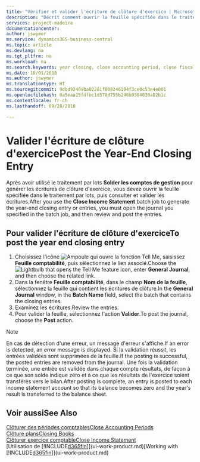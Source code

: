 ```yaml
---
title: "Vérifier et valider l'écriture de clôture d'exercice | Microsoft Docs"
description: "Décrit comment ouvrir la feuille spécifiée dans le traitement par lots Clôturer exercice comptable, puis examiner et valider l'écriture de clôture de fin d'exercice."
services: project-madeira
documentationcenter: 
author: jswymer
ms.service: dynamics365-business-central
ms.topic: article
ms.devlang: na
ms.tgt_pltfrm: na
ms.workload: na
ms.search.keywords: year closing, close accounting period, close fiscal year, bank account detailed trial balance
ms.date: 10/01/2018
ms.author: jswymer
ms.translationtype: HT
ms.sourcegitcommit: 9dbd92409ba02281f008246194f3ce0c53e4e001
ms.openlocfilehash: 0a5eaa15fdfbc1d578d755b246b0304030a82b1c
ms.contentlocale: fr-ch
ms.lasthandoff: 09/28/2018

---
```

# <a name="post-the-year-end-closing-entry"></a><span data-ttu-id="d418d-103">Valider l'écriture de clôture d'exercice</span><span class="sxs-lookup"><span data-stu-id="d418d-103">Post the Year-End Closing Entry</span></span>
<span data-ttu-id="d418d-104">Après avoir utilisé le traitement par lots **Solder les comptes de gestion** pour générer les écritures de clôture d'exercice, vous devez ouvrir la feuille spécifiée dans le traitement par lots, puis consulter et valider les écritures.</span><span class="sxs-lookup"><span data-stu-id="d418d-104">After you use the **Close Income Statement** batch job to generate the year-end closing entry or entries, you must open the journal you specified in the batch job, and then review and post the entries.</span></span>

## <a name="to-post-the-year-end-closing-entry"></a><span data-ttu-id="d418d-105">Pour valider l'écriture de clôture d'exercice</span><span class="sxs-lookup"><span data-stu-id="d418d-105">To post the year end closing entry</span></span>
1. <span data-ttu-id="d418d-106">Choisissez l'icône ![Ampoule qui ouvre la fonction Tell Me](media/ui-search/search_small.png "Dites-moi ce que vous voulez faire"), saisissez **Feuille comptabilité**, puis sélectionnez le lien associé.</span><span class="sxs-lookup"><span data-stu-id="d418d-106">Choose the ![Lightbulb that opens the Tell Me feature](media/ui-search/search_small.png "Tell me what you want to do") icon, enter **General Journal**, and then choose the related link.</span></span>
2. <span data-ttu-id="d418d-107">Dans la fenêtre **Feuille comptabilité**, dans le champ **Nom de la feuille**, sélectionnez la feuille qui contient les écritures de clôture.</span><span class="sxs-lookup"><span data-stu-id="d418d-107">In the **General Journal** window, in the **Batch Name** field, select the batch that contains the closing entries.</span></span>
3. <span data-ttu-id="d418d-108">Examinez les écritures.</span><span class="sxs-lookup"><span data-stu-id="d418d-108">Review the entries.</span></span>
4. <span data-ttu-id="d418d-109">Pour valider la feuille, sélectionnez l'action **Valider**.</span><span class="sxs-lookup"><span data-stu-id="d418d-109">To post the journal, choose the **Post** action.</span></span>

> [!NOTE]  
>   <span data-ttu-id="d418d-110">En cas de détection d'une erreur, un message d'erreur s'affiche.</span><span class="sxs-lookup"><span data-stu-id="d418d-110">If an error is detected, an error message is displayed.</span></span> <span data-ttu-id="d418d-111">Si la validation réussit, les entrées validées sont supprimées de la feuille.</span><span class="sxs-lookup"><span data-stu-id="d418d-111">If the posting is successful, the posted entries are removed from the journal.</span></span> <span data-ttu-id="d418d-112">Une fois la validation terminée, une entrée est validée dans chaque compte résultats, de façon à ce que son solde indique zéro et à ce que les résultats de l'exercice soient transférés vers le bilan.</span><span class="sxs-lookup"><span data-stu-id="d418d-112">After posting is complete, an entry is posted to each income statement account so that its balance becomes zero and the year's result is transferred to the balance sheet.</span></span>

## <a name="see-also"></a><span data-ttu-id="d418d-113">Voir aussi</span><span class="sxs-lookup"><span data-stu-id="d418d-113">See Also</span></span>
[<span data-ttu-id="d418d-114">Clôturer des périodes comptables</span><span class="sxs-lookup"><span data-stu-id="d418d-114">Close Accounting Periods</span></span>](year-close-account-periods.md)  
[<span data-ttu-id="d418d-115">Clôture plans</span><span class="sxs-lookup"><span data-stu-id="d418d-115">Closing Books</span></span>](year-close-books.md)  
[<span data-ttu-id="d418d-116">Clôturer exercice comptable</span><span class="sxs-lookup"><span data-stu-id="d418d-116">Close Income Statement</span></span>](year-close-income-statement.md)  
<span data-ttu-id="d418d-117">[Utilisation de [!INCLUDE[d365fin](includes/d365fin_md.md)]](ui-work-product.md)</span><span class="sxs-lookup"><span data-stu-id="d418d-117">[Working with [!INCLUDE[d365fin](includes/d365fin_md.md)]](ui-work-product.md)</span></span>


